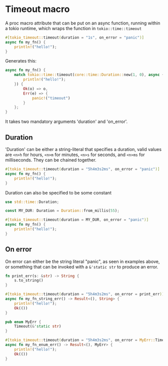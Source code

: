 # Timeout macro

A proc macro attribute that can be put on an async function, running within a
tokio runtime, which wraps the function in `tokio::time::timeout`

```rust
#[tokio_timeout::timeout(duration = "1s", on_error = "panic")]
async fn my_fn() {
    println!("hello!");
}
```

Generates this:

```rust
async fn my_fn() {
    match tokio::time::timeout(core::time::Duration::new(1, 0), async {
        println!("hello!");
    }) {
        Ok(o) => o,
        Err(e) => {
            panic!("timeout")
        }
    };
}
```

It takes two mandatory arguments 'duration' and 'on_error'.

## Duration

'Duration' can be either a string-literal that specifies a duration,
valid values are `<n>h` for hours, `<n>m` for minutes, `<n>s` for seconds, and `<n>ms`
for milliseconds. They can be chained together.

```rust
#[tokio_timeout::timeout(duration = "5h4m3s2ms", on_error = "panic")]
async fn my_fn() {
    println!("hello!");
}
```

Duration can also be specified to be some constant

```rust
use std::time::Duration;

const MY_DUR: Duration = Duration::from_millis(55);

#[tokio_timeout::timeout(duration = MY_DUR, on_error = "panic")]
async fn my_fn() {
    println!("hello!");
}
```

## On error

On error can either be the string literal "panic", as seen in examples above,
or something that can be invoked with a `&'static str` to produce an error.

```rust
fn print_err(s: &str) -> String {
    s.to_string()
}

#[tokio_timeout::timeout(duration = "5h4m3s2ms", on_error = print_err)]
async fn my_fn_string_err() -> Result<(), String> {
    println!("hello!");
    Ok(())
}

pub enum MyErr {
    Timeout(&'static str)
}

#[tokio_timeout::timeout(duration = "5h4m3s2ms", on_error = MyErr::Timeout)]
async fn my_fn_enum_err() -> Result<(), MyErr> {
    println!("hello!");
    Ok(())
}
```